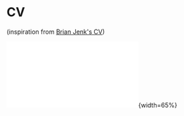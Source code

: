 # CV

(inspiration from [Brian Jenk's CV](https://github.com/tallguyjenks/CV))

![](./CV.pdf){width=65%}

